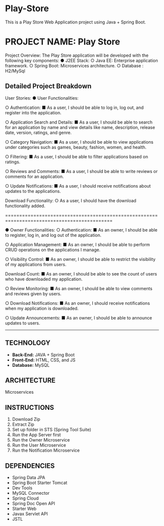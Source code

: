 # Play-Store
This is a Play Store Web Application project using Java + Spring Boot.
# PROJECT NAME: Play Store

Project Overview: The Play Store application will be developed with the following key
components:
● J2EE Stack:
○ Java EE: Enterprise application framework.
○ Spring Boot: Microservices architecture.
○ Database : H2/MySql

Detailed Project Breakdown
------------------------------------------------------------------------------------------

User Stories:
● User Functionalities:

○ Authentication:
■ As a user, I should be able to log in, log out, and register into the
application.

○ Application Search and Details:
■ As a user, I should be able to search for an application by name and view
details like name, description, release date, version, ratings, and genre.

○ Category Navigation:
■ As a user, I should be able to view applications under categories such as
games, beauty, fashion, women, and health.

○ Filtering:
■ As a user, I should be able to filter applications based on ratings.

○ Reviews and Comments:
■ As a user, I should be able to write reviews or comments for an
application.

○ Update Notifications:
■ As a user, I should receive notifications about updates to the applications.

Download Functionality:
○ As a user, I should have the download functionality added.

============================================================================================


● Owner Functionalities:
○ Authentication:
■ As an owner, I should be able to register, log in, and log out of the
application.

○ Application Management:
■ As an owner, I should be able to perform CRUD operations on the
applications I manage.

○ Visibility Control:
■ As an owner, I should be able to restrict the visibility of my applications
from users.

Download Count:
■ As an owner, I should be able to see the count of users who have
downloaded my application.

○ Review Monitoring:
■ As an owner, I should be able to view comments and reviews given by
users.

○ Download Notifications:
■ As an owner, I should receive notifications when my application is
downloaded.

○ Update Announcements:
■ As an owner, I should be able to announce updates to users.



-----------------------------------------------------------------------------------------------------


## TECHNOLOGY
- **Back-End:** JAVA + Spring Boot
- **Front-End:** HTML, CSS, and JS
- **Database:** MySQL

## ARCHITECTURE
Microservices

## INSTRUCTIONS
1. Download Zip
2. Extract Zip
3. Set up folder in STS (Spring Tool Suite)
4. Run the App Server first
5. Run the Owner Microservice
6. Run the User Microservice
7. Run the Notification Microservice

## DEPENDENCIES
- Spring Data JPA
- Spring Boot Starter Tomcat
- Dev Tools
- MySQL Connector
- Spring Cloud
- Spring Doc Open API
- Starter Web
- Javax Servlet API
- JSTL
